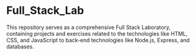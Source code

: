 # Full_Stack_Lab
This repository serves as a comprehensive Full Stack Laboratory, containing projects and exercises related to the  technologies like HTML, CSS, and JavaScript to back-end technologies like Node.js, Express, and databases.
